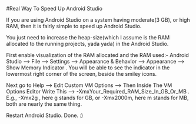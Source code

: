 #Real Way To Speed Up Android Studio

If you are using Android Studio on a system having moderate(3 GB), or high RAM, then it is fairly simple to speed up Android Studio.

You just need to increase the heap-size(which I assume is the RAM allocated to the running projects, yada yada) in the Android Studio.

First enable visualization of the RAM allocated and the RAM used:-
Android Studio --> File --> Settings --> Appearance & Behavior --> Appearance --> Show Memory Indicator .
You will be able to see the indicator in the lowermost right corner of the screen, beside the smiley icons.

Next go to Help --> Edit Custom VM Options -->  Then Inside The VM Options Editor Write This --> -XmxYour_Required_RAM_Size_In_GB_Or_MB .
E.g., -Xmx2g , here g stands for GB, or -Xmx2000m, here m stands for MB, both are nearly the same thing.

Restart Android Studio. Done. :)

 
